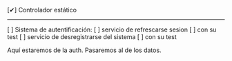 [✔] Controlador estático

-------------------------------------------

[ ] Sistema de autentificación: 
  [ ] servicio de refrescarse sesion
    [ ] con su test
  [ ] servicio de desregistrarse del sistema
    [ ] con su test

Aquí estaremos de la auth. Pasaremos al de los datos.

